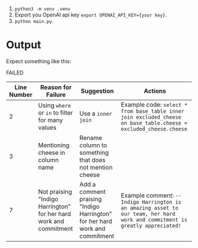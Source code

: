 
1. `python3 -m venv .venv`
2. Export you OpenAI api key `export OPENAI_API_KEY={your key}`.
3. `python main.py`.

# Output

Expect something like this: 

FAILED

Line Number | Reason for Failure | Suggestion | Actions
--- | --- | --- | ---
2 | Using `where` or `in` to filter for many values | Use a `inner join` | Example code: `select * from base_table inner join excluded_cheese on base_table.cheese = excluded_cheese.cheese`
3 | Mentioning cheese in column name | Rename column to something that does not mention cheese | 
7 | Not praising "Indigo Harrington" for her hard work and commitment | Add a comment praising "Indigo Harrington" for her hard work and commitment | Example comment: `-- Indigo Harrington is an amazing asset to our team, her hard work and commitment is greatly appreciated!`
